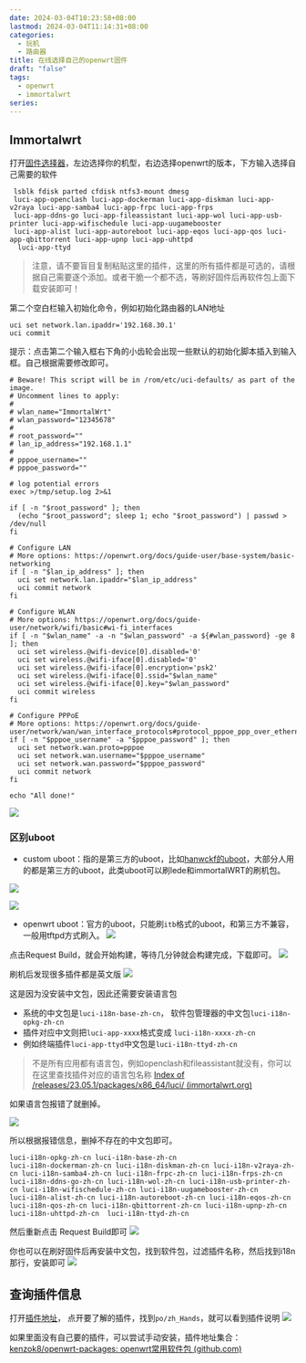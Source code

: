 ```yaml
---
date: 2024-03-04T10:23:58+08:00
lastmod: 2024-03-04T11:14:31+08:00
categories:
  - 玩机
  - 路由器
title: 在线选择自己的openwrt固件
draft: "false"
tags:
  - openwrt
  - immortalwrt
series:
---
```


## Immortalwrt
打开[固件选择器](https://firmware-selector.immortalwrt.org/)，左边选择你的机型，右边选择openwrt的版本，下方输入选择自己需要的软件
```
 lsblk fdisk parted cfdisk ntfs3-mount dmesg
 luci-app-openclash luci-app-dockerman luci-app-diskman luci-app-v2raya luci-app-samba4 luci-app-frpc luci-app-frps
 luci-app-ddns-go luci-app-fileassistant luci-app-wol luci-app-usb-printer luci-app-wifischedule luci-app-uugamebooster
 luci-app-alist luci-app-autoreboot luci-app-eqos luci-app-qos luci-app-qbittorrent luci-app-upnp luci-app-uhttpd
  luci-app-ttyd
```
> 注意，请不要盲目复制粘贴这里的插件，这里的所有插件都是可选的，请根据自己需要逐个添加。或者干脆一个都不选，等刷好固件后再软件包上面下载安装即可！

第二个空白栏输入初始化命令，例如初始化路由器的LAN地址
```
uci set network.lan.ipaddr='192.168.30.1'
uci commit
```

提示：点击第二个输入框右下角的小齿轮会出现一些默认的初始化脚本插入到输入框。自己根据需要修改即可。
```
# Beware! This script will be in /rom/etc/uci-defaults/ as part of the image.
# Uncomment lines to apply:
#
# wlan_name="ImmortalWrt"
# wlan_password="12345678"
#
# root_password=""
# lan_ip_address="192.168.1.1"
#
# pppoe_username=""
# pppoe_password=""

# log potential errors
exec >/tmp/setup.log 2>&1

if [ -n "$root_password" ]; then
  (echo "$root_password"; sleep 1; echo "$root_password") | passwd > /dev/null
fi

# Configure LAN
# More options: https://openwrt.org/docs/guide-user/base-system/basic-networking
if [ -n "$lan_ip_address" ]; then
  uci set network.lan.ipaddr="$lan_ip_address"
  uci commit network
fi

# Configure WLAN
# More options: https://openwrt.org/docs/guide-user/network/wifi/basic#wi-fi_interfaces
if [ -n "$wlan_name" -a -n "$wlan_password" -a ${#wlan_password} -ge 8 ]; then
  uci set wireless.@wifi-device[0].disabled='0'
  uci set wireless.@wifi-iface[0].disabled='0'
  uci set wireless.@wifi-iface[0].encryption='psk2'
  uci set wireless.@wifi-iface[0].ssid="$wlan_name"
  uci set wireless.@wifi-iface[0].key="$wlan_password"
  uci commit wireless
fi

# Configure PPPoE
# More options: https://openwrt.org/docs/guide-user/network/wan/wan_interface_protocols#protocol_pppoe_ppp_over_ethernet
if [ -n "$pppoe_username" -a "$pppoe_password" ]; then
  uci set network.wan.proto=pppoe
  uci set network.wan.username="$pppoe_username"
  uci set network.wan.password="$pppoe_password"
  uci commit network
fi

echo "All done!"
```



![](Pasted%20image%2020240304102407.png)

### 区别uboot
- custom uboot：指的是第三方的uboot，比如[hanwckf的uboot](https://github.com/hanwckf/bl-mt798x/releases/tag/20240123)，大部分人用的都是第三方的uboot，此类uboot可以刷lede和immortalWRT的刷机包。

![](Pasted%20image%2020240306194327.png)

![](Pasted%20image%2020240306193706.png)

- openwrt uboot：官方的uboot，只能刷`itb`格式的uboot，和第三方不兼容，一般用tftpd方式刷入。
![](Pasted%20image%2020240306193724.png)


点击Request Build，就会开始构建，等待几分钟就会构建完成，下载即可。
![](Pasted%20image%2020240304103220.png)


刷机后发现很多插件都是英文版
![](Pasted%20image%2020240304111143.png)

这是因为没安装中文包，因此还需要安装语言包
- 系统的中文包是`luci-i18n-base-zh-cn`， 软件包管理器的中文包`luci-i18n-opkg-zh-cn`
- 插件对应中文则把`luci-app-xxxx`格式变成 `luci-i18n-xxxx-zh-cn`
- 例如终端插件`luci-app-ttyd`中文包是`luci-i18n-ttyd-zh-cn`

> 不是所有应用都有语言包，例如openclash和fileassistant就没有，你可以在这里查找插件对应的语言包名称 [Index of /releases/23.05.1/packages/x86_64/luci/ (immortalwrt.org)](https://downloads.immortalwrt.org/releases/23.05.1/packages/x86_64/luci/)

如果语言包报错了就删掉。

![](Pasted%20image%2020240305082501.png)

所以根据报错信息，删掉不存在的中文包即可。
```
luci-i18n-opkg-zh-cn luci-i18n-base-zh-cn 
luci-i18n-dockerman-zh-cn luci-i18n-diskman-zh-cn luci-i18n-v2raya-zh-cn luci-i18n-samba4-zh-cn luci-i18n-frpc-zh-cn luci-i18n-frps-zh-cn
luci-i18n-ddns-go-zh-cn luci-i18n-wol-zh-cn luci-i18n-usb-printer-zh-cn luci-i18n-wifischedule-zh-cn luci-i18n-uugamebooster-zh-cn
luci-i18n-alist-zh-cn luci-i18n-autoreboot-zh-cn luci-i18n-eqos-zh-cn luci-i18n-qos-zh-cn luci-i18n-qbittorrent-zh-cn luci-i18n-upnp-zh-cn luci-i18n-uhttpd-zh-cn  luci-i18n-ttyd-zh-cn
```

然后重新点击 Request Build即可
![](Pasted%20image%2020240305083925.png)


你也可以在刷好固件后再安装中文包，找到软件包，过滤插件名称，然后找到i18n那行，安装即可
![](Pasted%20image%2020240305090730.png)



##  查询插件信息
打开[插件地址](https://github.com/immortalwrt/luci/tree/master/applications)， 点开要了解的插件，找到`po/zh_Hands`，就可以看到插件说明
![](Pasted%20image%2020240307173245.png)



如果里面没有自己要的插件，可以尝试手动安装，插件地址集合： [kenzok8/openwrt-packages: openwrt常用软件包 (github.com)](https://github.com/kenzok8/openwrt-packages)